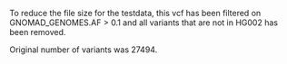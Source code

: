 To reduce the file size for the testdata, this vcf has been filtered on
GNOMAD_GENOMES.AF > 0.1 and all variants that are not in HG002 has been removed.

Original number of variants was 27494.
